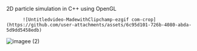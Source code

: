 2D particle simulation in C++ using OpenGL


          ![Untitledvideo-MadewithClipchamp-ezgif com-crop](https://github.com/user-attachments/assets/6c95d101-726b-4080-abda-5d9dd5458edb)



![imagee (2)](https://github.com/user-attachments/assets/350c4cc3-604a-42d3-a0a8-8e51e1418cfb)

